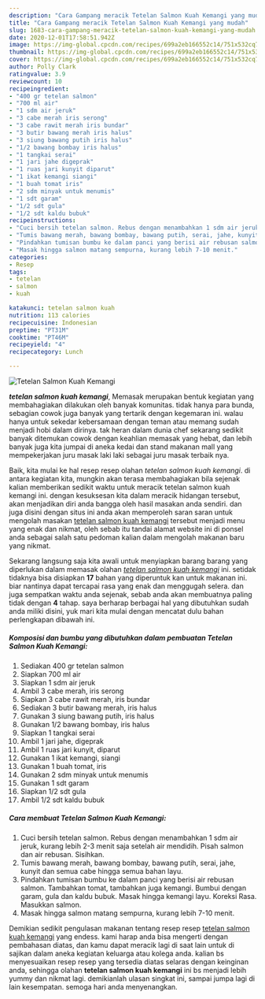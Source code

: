 ```yaml
---
description: "Cara Gampang meracik Tetelan Salmon Kuah Kemangi yang mudah"
title: "Cara Gampang meracik Tetelan Salmon Kuah Kemangi yang mudah"
slug: 1683-cara-gampang-meracik-tetelan-salmon-kuah-kemangi-yang-mudah
date: 2020-12-01T17:58:51.942Z
image: https://img-global.cpcdn.com/recipes/699a2eb166552c14/751x532cq70/tetelan-salmon-kuah-kemangi-foto-resep-utama.jpg
thumbnail: https://img-global.cpcdn.com/recipes/699a2eb166552c14/751x532cq70/tetelan-salmon-kuah-kemangi-foto-resep-utama.jpg
cover: https://img-global.cpcdn.com/recipes/699a2eb166552c14/751x532cq70/tetelan-salmon-kuah-kemangi-foto-resep-utama.jpg
author: Polly Clark
ratingvalue: 3.9
reviewcount: 10
recipeingredient:
- "400 gr tetelan salmon"
- "700 ml air"
- "1 sdm air jeruk"
- "3 cabe merah iris serong"
- "3 cabe rawit merah iris bundar"
- "3 butir bawang merah iris halus"
- "3 siung bawang putih iris halus"
- "1/2 bawang bombay iris halus"
- "1 tangkai serai"
- "1 jari jahe digeprak"
- "1 ruas jari kunyit diparut"
- "1 ikat kemangi siangi"
- "1 buah tomat iris"
- "2 sdm minyak untuk menumis"
- "1 sdt garam"
- "1/2 sdt gula"
- "1/2 sdt kaldu bubuk"
recipeinstructions:
- "Cuci bersih tetelan salmon. Rebus dengan menambahkan 1 sdm air jeruk, kurang lebih 2-3 menit saja setelah air mendidih. Pisah salmon dan air rebusan. Sisihkan."
- "Tumis bawang merah, bawang bombay, bawang putih, serai, jahe, kunyit dan semua cabe hingga semua bahan layu."
- "Pindahkan tumisan bumbu ke dalam panci yang berisi air rebusan salmon. Tambahkan tomat, tambahkan juga kemangi. Bumbui dengan garam, gula dan kaldu bubuk. Masak hingga kemangi layu. Koreksi Rasa. Masukkan salmon."
- "Masak hingga salmon matang sempurna, kurang lebih 7-10 menit."
categories:
- Resep
tags:
- tetelan
- salmon
- kuah

katakunci: tetelan salmon kuah 
nutrition: 113 calories
recipecuisine: Indonesian
preptime: "PT31M"
cooktime: "PT46M"
recipeyield: "4"
recipecategory: Lunch

---
```



![Tetelan Salmon Kuah Kemangi](https://img-global.cpcdn.com/recipes/699a2eb166552c14/751x532cq70/tetelan-salmon-kuah-kemangi-foto-resep-utama.jpg)

<b><i>tetelan salmon kuah kemangi</i></b>, Memasak merupakan bentuk kegiatan yang membahagiakan dilakukan oleh banyak komunitas. tidak hanya para bunda, sebagian cowok juga banyak yang tertarik dengan kegemaran ini. walau hanya untuk sekedar kebersamaan dengan teman atau memang sudah menjadi hobi dalam dirinya. tak heran dalam dunia chef sekarang sedikit banyak ditemukan cowok dengan keahlian memasak yang hebat, dan lebih banyak juga kita jumpai di aneka kedai dan stand makanan mall yang mempekerjakan juru masak laki laki sebagai juru masak terbaik nya.

Baik, kita mulai ke hal resep resep olahan <i>tetelan salmon kuah kemangi</i>. di antara kegiatan kita, mungkin akan terasa membahagiakan bila sejenak kalian memberikan sedikit waktu untuk meracik tetelan salmon kuah kemangi ini. dengan kesuksesan kita dalam meracik hidangan tersebut, akan menjadikan diri anda bangga oleh hasil masakan anda sendiri. dan juga disini dengan situs ini anda akan memperoleh saran saran untuk mengolah masakan <u>tetelan salmon kuah kemangi</u> tersebut menjadi menu yang enak dan nikmat, oleh sebab itu tandai alamat website ini di ponsel anda sebagai salah satu pedoman kalian dalam mengolah makanan baru yang nikmat.




Sekarang langsung saja kita awali untuk menyiapkan barang barang yang diperlukan dalam memasak olahan <u><i>tetelan salmon kuah kemangi</i></u> ini. setidak tidaknya bisa disiapkan <b>17</b> bahan yang diperuntuk kan untuk makanan ini. biar nantinya dapat tercapai rasa yang enak dan menggugah selera. dan juga sempatkan waktu anda sejenak, sebab anda akan membuatnya paling tidak dengan <b>4</b> tahap. saya berharap berbagai hal yang dibutuhkan sudah anda miliki disini, yuk mari kita mulai dengan mencatat dulu bahan perlengkapan dibawah ini.

<!--inarticleads1-->

##### Komposisi dan bumbu yang dibutuhkan dalam pembuatan Tetelan Salmon Kuah Kemangi:

1. Sediakan 400 gr tetelan salmon
1. Siapkan 700 ml air
1. Siapkan 1 sdm air jeruk
1. Ambil 3 cabe merah, iris serong
1. Siapkan 3 cabe rawit merah, iris bundar
1. Sediakan 3 butir bawang merah, iris halus
1. Gunakan 3 siung bawang putih, iris halus
1. Gunakan 1/2 bawang bombay, iris halus
1. Siapkan 1 tangkai serai
1. Ambil 1 jari jahe, digeprak
1. Ambil 1 ruas jari kunyit, diparut
1. Gunakan 1 ikat kemangi, siangi
1. Gunakan 1 buah tomat, iris
1. Gunakan 2 sdm minyak untuk menumis
1. Gunakan 1 sdt garam
1. Siapkan 1/2 sdt gula
1. Ambil 1/2 sdt kaldu bubuk




<!--inarticleads2-->

##### Cara membuat Tetelan Salmon Kuah Kemangi:

1. Cuci bersih tetelan salmon. Rebus dengan menambahkan 1 sdm air jeruk, kurang lebih 2-3 menit saja setelah air mendidih. Pisah salmon dan air rebusan. Sisihkan.
1. Tumis bawang merah, bawang bombay, bawang putih, serai, jahe, kunyit dan semua cabe hingga semua bahan layu.
1. Pindahkan tumisan bumbu ke dalam panci yang berisi air rebusan salmon. Tambahkan tomat, tambahkan juga kemangi. Bumbui dengan garam, gula dan kaldu bubuk. Masak hingga kemangi layu. Koreksi Rasa. Masukkan salmon.
1. Masak hingga salmon matang sempurna, kurang lebih 7-10 menit.




Demikian sedikit pengulasan makanan tentang resep resep <u>tetelan salmon kuah kemangi</u> yang endess. kami harap anda bisa mengerti dengan pembahasan diatas, dan kamu dapat meracik lagi di saat lain untuk di sajikan dalam aneka kegiatan keluarga atau kolega anda. kalian bs menyesuaikan resep resep yang tersedia diatas selaras dengan keinginan anda, sehingga olahan <b>tetelan salmon kuah kemangi</b> ini bs menjadi lebih yummy dan nikmat lagi. demikianlah ulasan singkat ini, sampai jumpa lagi di lain kesempatan. semoga hari anda menyenangkan.
